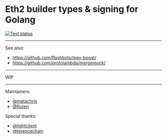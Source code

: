 # Eth2 builder types & signing for Golang

[![Test status](https://github.com/flashbots/builder/workflows/Checks/badge.svg)](https://github.com/flashbots/builder/actions?query=workflow%3A%22Checks%22)

---

See also:

* https://github.com/flashbots/mev-boost/
* https://github.com/protolambda/mergemock/

---

WIP

---

Maintainers:

* [@metachris](https://twitter.com/metachris)
* [@Ruteri](https://twitter.com/mmrosum)

Special thanks:

* [@lightclient](https://twitter.com/lightclients)
* [@terencechain](https://twitter.com/terencechain)
